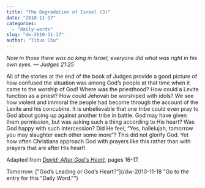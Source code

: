 ```yaml
---
title: "The Degradation of Israel (3)"
date: "2010-11-17"
categories: 
  - "daily-words"
slug: "dw-2010-11-17"
author: "Titus Chu"
---
```


_Now in those there was no king in Israel; everyone did what was right in his own eyes. — Judges 21:25_

All of the stories at the end of the book of Judges provide a good picture of how confused the situation was among God’s people at that time when it came to the worship of God! Where was the priesthood? How could a Levite function as a priest? How could Jehovah be worshiped with idols? We see how violent and immoral the people had become through the account of the Levite and his concubine. It is unbelievable that one tribe could even pray to God about going up against another tribe in battle. God may have given them permission, but was asking such a thing according to His heart? Was God happy with such intercession? Did He feel, “Yes, hallelujah, tomorrow you may slaughter each other some more”? This did not glorify God. Yet how often Christians approach God with prayers like this rather than with prayers that are after His heart!

Adapted from [_David: After God's Heart,_](/book-david/ "Go to the listing for this book.") pages 16-17.

Tomorrow: ["God’s Leading or God’s Heart?"](/dw-2010-11-18 "Go to the entry for this "Daily Word."")
